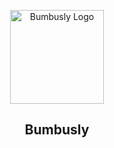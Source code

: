 <p align="center">
  <a href="https://mosfazli-x.github.io/bumbusly/" target="_blank">
    <img alt="Bumbusly Logo" width="150" src="https://raw.githubusercontent.com/mosfazli-x/bumbusly/master/src/assets/media/images/Logo/Bumbusly.png">
  </a>
</p>
<h2 align="center">Bumbusly</h2>

<br>
